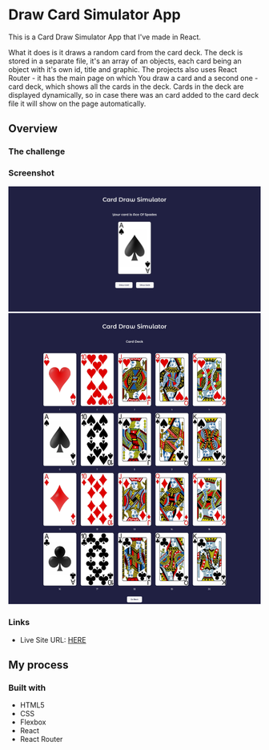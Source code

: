 # Draw Card Simulator App

This is a Card Draw Simulator App that I've made in React.

What it does is it draws a random card from the card deck. The deck is stored in a separate file, it's an array of an objects, each card being an object with it's own id, title and graphic.
The projects also uses React Router - it has the main page on which You draw a card and a second one - card deck, which shows all the cards in the deck. Cards in the deck are displayed dynamically, so in case there was an card added to the card deck file it will show on the page automatically.

## Overview

### The challenge

### Screenshot

![](./screenshot.jpg)
![](./screenshot2.jpg)

### Links

- Live Site URL: [HERE](https://radoslawlagan.github.io/Card-draw-simulator-app/)

## My process

### Built with

- HTML5
- CSS
- Flexbox
- React
- React Router
